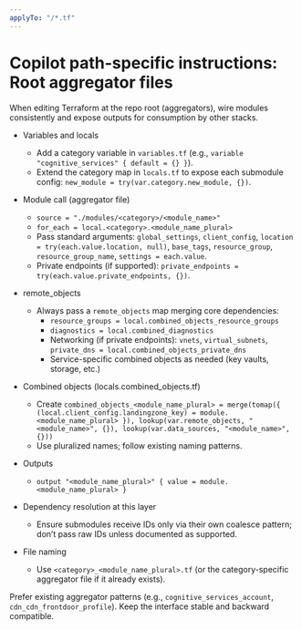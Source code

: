 ```yaml
---
applyTo: "/*.tf"
---
```


# Copilot path-specific instructions: Root aggregator files

When editing Terraform at the repo root (aggregators), wire modules consistently and expose outputs for consumption by other stacks.

- Variables and locals
  - Add a category variable in `variables.tf` (e.g., `variable "cognitive_services" { default = {} }`).
  - Extend the category map in `locals.tf` to expose each submodule config: `new_module = try(var.category.new_module, {})`.

- Module call (aggregator file)
  - `source = "./modules/<category>/<module_name>"`
  - `for_each = local.<category>.<module_name_plural>`
  - Pass standard arguments: `global_settings`, `client_config`, `location = try(each.value.location, null)`, `base_tags`, `resource_group`, `resource_group_name`, `settings = each.value`.
  - Private endpoints (if supported): `private_endpoints = try(each.value.private_endpoints, {})`.

- remote_objects
  - Always pass a `remote_objects` map merging core dependencies:
    - `resource_groups = local.combined_objects_resource_groups`
    - `diagnostics = local.combined_diagnostics`
    - Networking (if private endpoints): `vnets`, `virtual_subnets`, `private_dns = local.combined_objects_private_dns`
    - Service-specific combined objects as needed (key vaults, storage, etc.)

- Combined objects (locals.combined_objects.tf)
  - Create `combined_objects_<module_name_plural> = merge(tomap({ (local.client_config.landingzone_key) = module.<module_name_plural> }), lookup(var.remote_objects, "<module_name>", {}), lookup(var.data_sources, "<module_name>", {}))`
  - Use pluralized names; follow existing naming patterns.

- Outputs
  - `output "<module_name_plural>" { value = module.<module_name_plural> }`

- Dependency resolution at this layer
  - Ensure submodules receive IDs only via their own coalesce pattern; don’t pass raw IDs unless documented as supported.

- File naming
  - Use `<category>_<module_name_plural>.tf` (or the category-specific aggregator file if it already exists).

Prefer existing aggregator patterns (e.g., `cognitive_services_account`, `cdn_cdn_frontdoor_profile`). Keep the interface stable and backward compatible.
